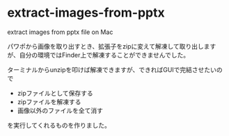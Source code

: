# extract-images-from-pptx
extract images from pptx file on Mac

パワポから画像を取り出すとき、拡張子をzipに変えて解凍して取り出しますが、自分の環境ではFinder上で解凍することができませんでした。

ターミナルからunzipを叩けば解凍できますが、できればGUIで完結させたいので

- zipファイルとして保存する
- zipファイルを解凍する
- 画像以外のファイルを全て消す

を実行してくれるものを作りました。
